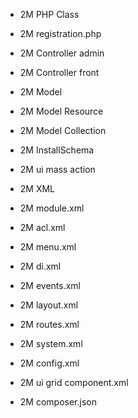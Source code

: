
* 2M PHP Class
* 2M registration.php
* 2M Controller admin
* 2M Controller front
* 2M Model
* 2M Model Resource
* 2M Model Collection
* 2M InstallSchema
* 2M ui mass action

* 2M XML
* 2M module.xml
* 2M acl.xml
* 2M menu.xml
* 2M di.xml
* 2M events.xml
* 2M layout.xml
* 2M routes.xml
* 2M system.xml
* 2M config.xml
* 2M ui grid component.xml

* 2M composer.json